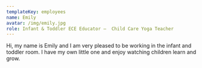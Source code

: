 ```yaml
---
templateKey: employees
name: Emily
avatar: /img/emily.jpg
role: Infant & Toddler ECE Educator –  Child Care Yoga Teacher
---
```

Hi, my name is Emily and I am very pleased to be working in the infant and toddler room. I have my own little one and enjoy watching children learn and grow.
